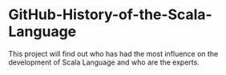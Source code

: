 # GitHub-History-of-the-Scala-Language
This project will find out who has had the most influence on the development of Scala Language and who are the experts.
